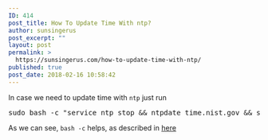 ```yaml
---
ID: 414
post_title: How To Update Time With ntp?
author: sunsingerus
post_excerpt: ""
layout: post
permalink: >
  https://sunsingerus.com/how-to-update-time-with-ntp/
published: true
post_date: 2018-02-16 10:58:42
---
```

In case we need to update time with <code>ntp</code> just run
<pre>
sudo bash -c "service ntp stop && ntpdate time.nist.gov && service ntp start && date"
</pre>
As we can see, <code>bash -c</code> helps, as described in <a href="https://sunsingerus.com/how-to-redirect-output-in-sudo/" rel="noopener" target="_blank">here</a>